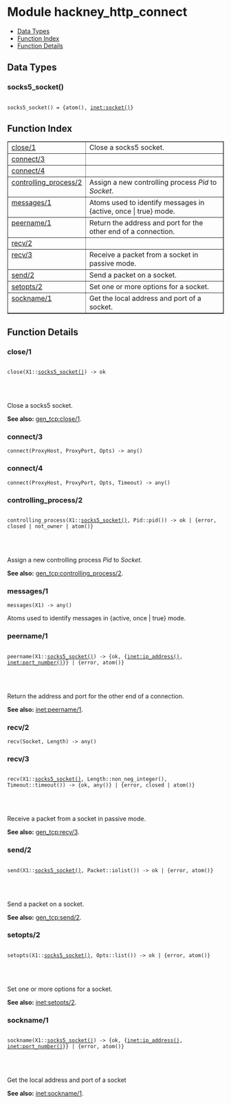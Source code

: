 

# Module hackney_http_connect #
* [Data Types](#types)
* [Function Index](#index)
* [Function Details](#functions)



<a name="types"></a>

## Data Types ##




### <a name="type-socks5_socket">socks5_socket()</a> ###



<pre><code>
socks5_socket() = {atom(), <a href="inet.md#type-socket">inet:socket()</a>}
</code></pre>


<a name="index"></a>

## Function Index ##


<table width="100%" border="1" cellspacing="0" cellpadding="2" summary="function index"><tr><td valign="top"><a href="#close-1">close/1</a></td><td>Close a socks5 socket.</td></tr><tr><td valign="top"><a href="#connect-3">connect/3</a></td><td></td></tr><tr><td valign="top"><a href="#connect-4">connect/4</a></td><td></td></tr><tr><td valign="top"><a href="#controlling_process-2">controlling_process/2</a></td><td>Assign a new controlling process <em>Pid</em> to <em>Socket</em>.</td></tr><tr><td valign="top"><a href="#messages-1">messages/1</a></td><td>Atoms used to identify messages in {active, once | true} mode.</td></tr><tr><td valign="top"><a href="#peername-1">peername/1</a></td><td>Return the address and port for the other end of a connection.</td></tr><tr><td valign="top"><a href="#recv-2">recv/2</a></td><td></td></tr><tr><td valign="top"><a href="#recv-3">recv/3</a></td><td>Receive a packet from a socket in passive mode.</td></tr><tr><td valign="top"><a href="#send-2">send/2</a></td><td>Send a packet on a socket.</td></tr><tr><td valign="top"><a href="#setopts-2">setopts/2</a></td><td>Set one or more options for a socket.</td></tr><tr><td valign="top"><a href="#sockname-1">sockname/1</a></td><td>Get the local address and port of a socket.</td></tr></table>


<a name="functions"></a>

## Function Details ##

<a name="close-1"></a>

### close/1 ###


<pre><code>
close(X1::<a href="#type-socks5_socket">socks5_socket()</a>) -&gt; ok
</code></pre>

<br></br>


Close a socks5 socket.

__See also:__ [gen_tcp:close/1](gen_tcp.md#close-1).
<a name="connect-3"></a>

### connect/3 ###

`connect(ProxyHost, ProxyPort, Opts) -> any()`


<a name="connect-4"></a>

### connect/4 ###

`connect(ProxyHost, ProxyPort, Opts, Timeout) -> any()`


<a name="controlling_process-2"></a>

### controlling_process/2 ###


<pre><code>
controlling_process(X1::<a href="#type-socks5_socket">socks5_socket()</a>, Pid::pid()) -&gt; ok | {error, closed | not_owner | atom()}
</code></pre>

<br></br>


Assign a new controlling process _Pid_ to _Socket_.

__See also:__ [gen_tcp:controlling_process/2](gen_tcp.md#controlling_process-2).
<a name="messages-1"></a>

### messages/1 ###

`messages(X1) -> any()`

Atoms used to identify messages in {active, once | true} mode.
<a name="peername-1"></a>

### peername/1 ###


<pre><code>
peername(X1::<a href="#type-socks5_socket">socks5_socket()</a>) -&gt; {ok, {<a href="inet.md#type-ip_address">inet:ip_address()</a>, <a href="inet.md#type-port_number">inet:port_number()</a>}} | {error, atom()}
</code></pre>

<br></br>


Return the address and port for the other end of a connection.

__See also:__ [inet:peername/1](inet.md#peername-1).
<a name="recv-2"></a>

### recv/2 ###

`recv(Socket, Length) -> any()`


<a name="recv-3"></a>

### recv/3 ###


<pre><code>
recv(X1::<a href="#type-socks5_socket">socks5_socket()</a>, Length::non_neg_integer(), Timeout::timeout()) -&gt; {ok, any()} | {error, closed | atom()}
</code></pre>

<br></br>


Receive a packet from a socket in passive mode.

__See also:__ [gen_tcp:recv/3](gen_tcp.md#recv-3).
<a name="send-2"></a>

### send/2 ###


<pre><code>
send(X1::<a href="#type-socks5_socket">socks5_socket()</a>, Packet::iolist()) -&gt; ok | {error, atom()}
</code></pre>

<br></br>


Send a packet on a socket.

__See also:__ [gen_tcp:send/2](gen_tcp.md#send-2).
<a name="setopts-2"></a>

### setopts/2 ###


<pre><code>
setopts(X1::<a href="#type-socks5_socket">socks5_socket()</a>, Opts::list()) -&gt; ok | {error, atom()}
</code></pre>

<br></br>


Set one or more options for a socket.

__See also:__ [inet:setopts/2](inet.md#setopts-2).
<a name="sockname-1"></a>

### sockname/1 ###


<pre><code>
sockname(X1::<a href="#type-socks5_socket">socks5_socket()</a>) -&gt; {ok, {<a href="inet.md#type-ip_address">inet:ip_address()</a>, <a href="inet.md#type-port_number">inet:port_number()</a>}} | {error, atom()}
</code></pre>

<br></br>


Get the local address and port of a socket

__See also:__ [inet:sockname/1](inet.md#sockname-1).
